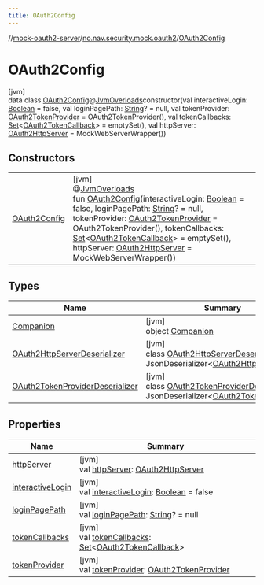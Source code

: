 ```yaml
---
title: OAuth2Config
---
```

//[mock-oauth2-server](../../../index.html)/[no.nav.security.mock.oauth2](../index.html)/[OAuth2Config](index.html)



# OAuth2Config



[jvm]\
data class [OAuth2Config](index.html)@[JvmOverloads](https://kotlinlang.org/api/latest/jvm/stdlib/kotlin.jvm/-jvm-overloads/index.html)constructor(val interactiveLogin: [Boolean](https://kotlinlang.org/api/latest/jvm/stdlib/kotlin/-boolean/index.html) = false, val loginPagePath: [String](https://kotlinlang.org/api/latest/jvm/stdlib/kotlin/-string/index.html)? = null, val tokenProvider: [OAuth2TokenProvider](../../no.nav.security.mock.oauth2.token/-o-auth2-token-provider/index.html) = OAuth2TokenProvider(), val tokenCallbacks: [Set](https://kotlinlang.org/api/latest/jvm/stdlib/kotlin.collections/-set/index.html)&lt;[OAuth2TokenCallback](../../no.nav.security.mock.oauth2.token/-o-auth2-token-callback/index.html)&gt; = emptySet(), val httpServer: [OAuth2HttpServer](../../no.nav.security.mock.oauth2.http/-o-auth2-http-server/index.html) = MockWebServerWrapper())



## Constructors


| | |
|---|---|
| [OAuth2Config](-o-auth2-config.html) | [jvm]<br>@[JvmOverloads](https://kotlinlang.org/api/latest/jvm/stdlib/kotlin.jvm/-jvm-overloads/index.html)<br>fun [OAuth2Config](-o-auth2-config.html)(interactiveLogin: [Boolean](https://kotlinlang.org/api/latest/jvm/stdlib/kotlin/-boolean/index.html) = false, loginPagePath: [String](https://kotlinlang.org/api/latest/jvm/stdlib/kotlin/-string/index.html)? = null, tokenProvider: [OAuth2TokenProvider](../../no.nav.security.mock.oauth2.token/-o-auth2-token-provider/index.html) = OAuth2TokenProvider(), tokenCallbacks: [Set](https://kotlinlang.org/api/latest/jvm/stdlib/kotlin.collections/-set/index.html)&lt;[OAuth2TokenCallback](../../no.nav.security.mock.oauth2.token/-o-auth2-token-callback/index.html)&gt; = emptySet(), httpServer: [OAuth2HttpServer](../../no.nav.security.mock.oauth2.http/-o-auth2-http-server/index.html) = MockWebServerWrapper()) |


## Types


| Name | Summary |
|---|---|
| [Companion](-companion/index.html) | [jvm]<br>object [Companion](-companion/index.html) |
| [OAuth2HttpServerDeserializer](-o-auth2-http-server-deserializer/index.html) | [jvm]<br>class [OAuth2HttpServerDeserializer](-o-auth2-http-server-deserializer/index.html) : JsonDeserializer&lt;[OAuth2HttpServer](../../no.nav.security.mock.oauth2.http/-o-auth2-http-server/index.html)&gt; |
| [OAuth2TokenProviderDeserializer](-o-auth2-token-provider-deserializer/index.html) | [jvm]<br>class [OAuth2TokenProviderDeserializer](-o-auth2-token-provider-deserializer/index.html) : JsonDeserializer&lt;[OAuth2TokenProvider](../../no.nav.security.mock.oauth2.token/-o-auth2-token-provider/index.html)&gt; |


## Properties


| Name | Summary |
|---|---|
| [httpServer](http-server.html) | [jvm]<br>val [httpServer](http-server.html): [OAuth2HttpServer](../../no.nav.security.mock.oauth2.http/-o-auth2-http-server/index.html) |
| [interactiveLogin](interactive-login.html) | [jvm]<br>val [interactiveLogin](interactive-login.html): [Boolean](https://kotlinlang.org/api/latest/jvm/stdlib/kotlin/-boolean/index.html) = false |
| [loginPagePath](login-page-path.html) | [jvm]<br>val [loginPagePath](login-page-path.html): [String](https://kotlinlang.org/api/latest/jvm/stdlib/kotlin/-string/index.html)? = null |
| [tokenCallbacks](token-callbacks.html) | [jvm]<br>val [tokenCallbacks](token-callbacks.html): [Set](https://kotlinlang.org/api/latest/jvm/stdlib/kotlin.collections/-set/index.html)&lt;[OAuth2TokenCallback](../../no.nav.security.mock.oauth2.token/-o-auth2-token-callback/index.html)&gt; |
| [tokenProvider](token-provider.html) | [jvm]<br>val [tokenProvider](token-provider.html): [OAuth2TokenProvider](../../no.nav.security.mock.oauth2.token/-o-auth2-token-provider/index.html) |

